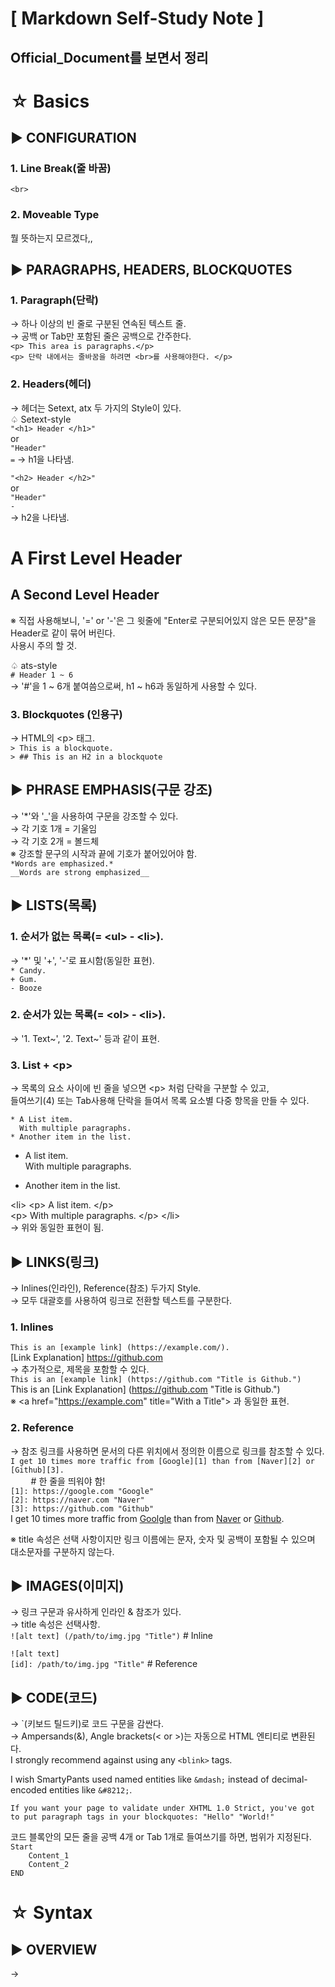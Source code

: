# **[ Markdown Self-Study Note ]**  


## Official_Document를 보면서 정리  

# **☆ Basics**
## ▶ CONFIGURATION  
### 1. Line Break(줄 바꿈)   
`<br>`  

### 2. Moveable Type  
뭘 뜻하는지 모르겠다,,  

## ▶ PARAGRAPHS, HEADERS, BLOCKQUOTES  
### 1. Paragraph(단락)  
→ 하나 이상의 빈 줄로 구분된 연속된 텍스트 줄.  
→ 공백 or Tab만 포함된 줄은 공백으로 간주한다.  
`<p> This area is paragraphs.</p>`  <br>
`<p> 단락 내에서는 줄바꿈을 하려면 <br>를 사용해야한다. </p>` <br>
### 2. Headers(헤더)  
→ 헤더는 Setext, atx 두 가지의 Style이 있다.  
♤ Setext-style  
`"<h1> Header </h1>"`  
or  
`"Header"`  
`=`
→ h1을 나타냄.  

`"<h2> Header </h2>"`  
or  
`"Header"`  
`-`  
→ h2을 나타냄.  

A First Level Header
=
A Second Level Header
-
※ 직접 사용해보니, '=' or '-'은 그 윗줄에 "Enter로 구분되어있지 않은 모든 문장"을 Header로 같이 묶어 버린다.  
사용시 주의 할 것.  

♤ ats-style  
`# Header 1 ~ 6 `  
→ '#'을 1 ~ 6개 붙여씀으로써, h1 ~ h6과 동일하게 사용할 수 있다.  

### 3. Blockquotes (인용구)  
→ HTML의 \<p> 태그.  
`> This is a blockquote.`  
`> ## This is an H2 in a blockquote`  

## ▶ PHRASE EMPHASIS(구문 강조)  
→ '*'와 '_'을 사용하여 구문을 강조할 수 있다.  
→ 각 기호 1개 = 기울임  
→ 각 기호 2개 = 볼드체  
※ 강조할 문구의 시작과 끝에 기호가 붙어있어야 함.  
`*Words are emphasized.*`  
`__Words are strong emphasized__`  

## ▶ LISTS(목록)  
### 1. 순서가 없는 목록(= \<ul> - \<li>).  
→ '*' 및 '+', '-'로 표시함(동일한 표현).  
`* Candy.`  
`+ Gum.`  
`- Booze`  

### 2. 순서가 있는 목록(= \<ol> - \<li>).  
→ '1. Text~', '2. Text~' 등과 같이 표현.  

### 3. List + \<p>  
→ 목록의 요소 사이에 빈 줄을 넣으면 \<p> 처럼 단락을 구분할 수 있고,  
들여쓰기(4) 또는 Tab사용해 단락을 들여서 목록 요소별 다중 항목을 만들 수 있다.   

`* A List item.`  
`  With multiple paragraphs.`  
`* Another item in the list.`  
+ A list item.  
  With multiple paragraphs.  
- Another item in the list.  

\<li> \<p> A list item. \</p>  
\<p> With multiple paragraphs. \</p> \</li>  
→ 위와 동일한 표현이 됨.  

## ▶ LINKS(링크)  
→ Inlines(인라인), Reference(참조) 두가지 Style.  
→ 모두 대괄호를 사용하여 링크로 전환할 텍스트를 구분한다. 
### 1. Inlines  
`This is an [example link] (https://example.com/).`  
[Link Explanation] https://github.com  
→ 추가적으로, 제목을 포함할 수 있다.  
`This is an [example link] (https://github.com "Title is Github.")`  
This is an [Link Explanation] (https://github.com "Title is Github.")  
※ \<a href="https://example.com" title="With a Title"> 과 동일한 표현.  

### 2. Reference  
→ 참조 링크를 사용하면 문서의 다른 위치에서 정의한 이름으로 링크를 참조할 수 있다.  
`I get 10 times more traffic from [Google][1] than from [Naver][2] or [Github][3].`  
`    ` # 한 줄을 띄워야 함!  
`[1]: https://google.com "Google"`  
`[2]: https://naver.com "Naver"`  
`[3]: https://github.com "Github"`  
I get 10 times more traffic from [Goolgle][1] than from [Naver][2] or [Github][3].  

[1]: https://google.com "Google"  
[2]: https://naver.com "Naver"  
[3]: https://github.com "Github"  
  
※ title 속성은 선택 사항이지만  링크 이름에는 문자, 숫자 및 공백이 포함될 수 있으며  
대소문자를 구분하지 않는다.  

## ▶ IMAGES(이미지)  
→ 링크 구문과 유사하게 인라인 & 참조가 있다.  
→ title 속성은 선택사항.  
`![alt text] (/path/to/img.jpg "Title")`  # Inline  

`![alt text]`  
`[id]: /path/to/img.jpg "Title"`  # Reference  

## ▶ CODE(코드)  
→ \`(키보드 틸드키)로 코드 구문을 감싼다.  
→ Ampersands(&), Angle brackets(\< or \>)는 자동으로 HTML 엔티티로 변환된다.  
I strongly recommend against using any `<blink>` tags.

I wish SmartyPants used named entities like `&mdash;`
instead of decimal-encoded entities like `&#8212;`.  

`If you want your page to validate under XHTML 1.0 Strict, you've got to put paragraph tags in your blockquotes:
  "Hello"
  "World!"`

코드 블록안의 모든 줄을 공백 4개 or Tab 1개로 들여쓰기를 하면, 범위가 지정된다.  
`Start`  
`    Content_1`  
`    Content_2`  
`END`  

# **☆ Syntax**
## ▶ OVERVIEW  
→
